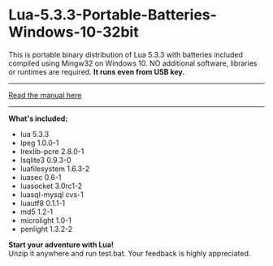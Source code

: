 # Lua-5.3.3-Portable-Batteries-Windows-10-32bit  
This is portable binary distribution of Lua 5.3.3 with batteries included compiled using Mingw32 on Windows 10. NO additional software, libraries or runtimes are required. **It runs even from USB key.**   

---

[Read the manual here](https://github.com/is73/Lua-5.3-Portable-Batteries-Windows-10-32bit/blob/master/manual.md)

---

**What's included:**  

 * lua 5.3.3    
 * lpeg 1.0.0-1  
 * lrexlib-pcre 2.8.0-1  
 * lsqlite3 0.9.3-0  
 * luafilesystem 1.6.3-2  
 * luasec 0.6-1  
 * luasocket 3.0rc1-2  
 * luasql-mysql cvs-1  
 * luautf8 0.1.1-1  
 * md5 1.2-1  
 * microlight 1.0-1  
 * penlight 1.3.2-2  

**Start your adventure with Lua!**  
Unzip it anywhere and run test.bat. Your feedback is highly appreciated.  
